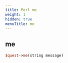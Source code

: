 ```yaml
---
title: Perl me
weight: 1
hidden: true
menuTitle: me
---
```

## me
```perl
$quest->me(string message)
```